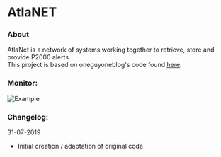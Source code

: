 # AtlaNET

### About
AtlaNet is a network of systems working together to retrieve, store and provide P2000 alerts.\
This project is based on oneguyoneblog's code found [here](https://nl.oneguyoneblog.com/2016/08/09/p2000-ontvangen-decoderen-raspberry-pi/).

### Monitor:
![Example](https://jkctech.nl/projects/atlan/cdn/github/example.jpg)

### Changelog:
31-07-2019
 - Initial creation / adaptation of original code